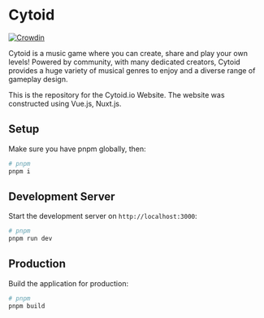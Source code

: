 # Cytoid

[![Crowdin](https://badges.crowdin.net/cytoid/localized.svg)](https://crowdin.com/project/cytoid)

Cytoid is a music game where you can create, share and play your own levels!
Powered by community, with many dedicated creators, Cytoid provides a huge
variety of musical genres to enjoy and a diverse range of gameplay design.

This is the repository for the Cytoid.io Website. 
The website was constructed using Vue.js, Nuxt.js.

## Setup

Make sure you have pnpm globally, then:

```bash
# pnpm
pnpm i
```

## Development Server

Start the development server on `http://localhost:3000`:

```bash
# pnpm
pnpm run dev
```

## Production

Build the application for production:

```bash
# pnpm
pnpm build
```


